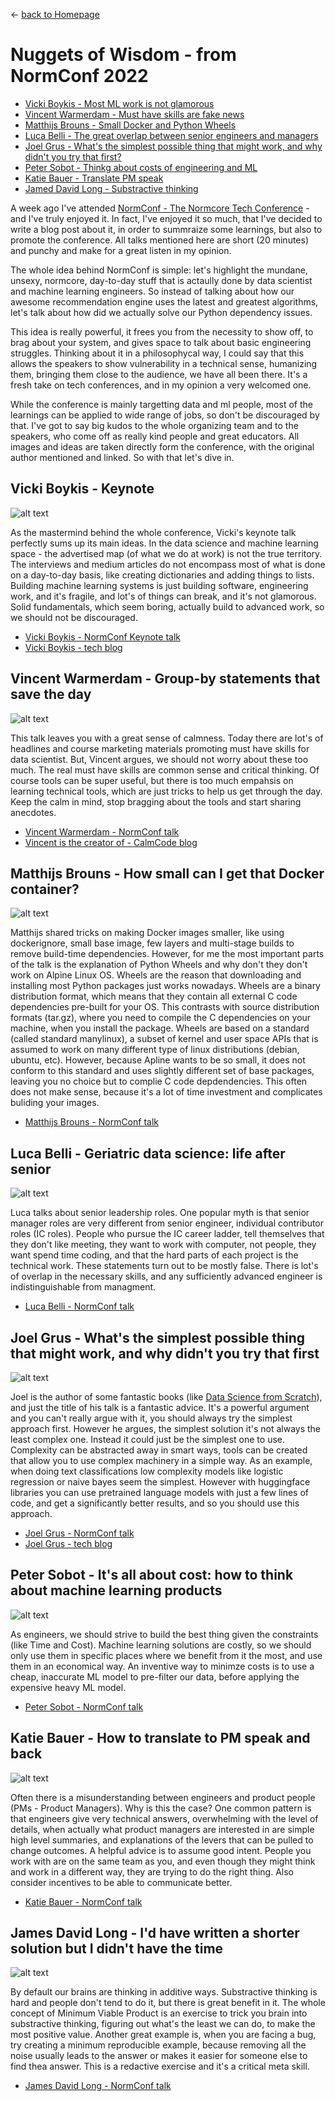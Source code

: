 
&leftarrow; [back to Homepage](../index.md)

# Nuggets of Wisdom - from NormConf 2022

* [Vicki Boykis - Most ML work is not glamorous](#vicki-boykis---keynote)
* [Vincent Warmerdam - Must have skills are fake news](#vincent-warmerdam---group-by-statements-that-save-the-day)
* [Matthijs Brouns - Small Docker and Python Wheels](#matthijs-brouns---how-small-can-i-get-that-docker-container)
* [Luca Belli - The great overlap between senior engineers and managers](#luca-belli---geriatric-data-science-life-after-senior)
* [Joel Grus - What's the simplest possible thing that might work, and why didn't you try that first?](#joel-grus---whats-the-simplest-possible-thing-that-might-work-and-why-didnt-you-try-that-first)
* [Peter Sobot - Thinkg about costs of engineering and ML](#peter-sobot---its-all-about-cost-how-to-think-about-machine-learning-products)
* [Katie Bauer - Translate PM speak](#katie-bauer---how-to-translate-to-pm-speak-and-back)
* [Jamed David Long - Substractive thinking](#james-david-long---id-have-written-a-shorter-solution-but-i-didnt-have-the-time)


A week ago I've attended [NormConf - The Normcore Tech Conference](https://normconf.com/) - and I've truly enjoyed it. In fact, I've enjoyed it so much, that I've decided to write a blog post about it, in order to summraize some learnings, but also to promote the conference. All talks mentioned here are short (20 minutes) and punchy and make for a great listen in my opinion.

The whole idea behind NormConf is simple: let's highlight the mundane, unsexy, normcore, day-to-day stuff that is actaully done by data scientist and machine learning engineers. So instead of talking about how our awesome recommendation engine uses the latest and greatest algorithms, let's talk about how did we actually solve our Python dependency issues.

This idea is really powerful, it frees you from the necessity to show off, to brag about your system, and gives space to talk about basic engineering struggles. Thinking about it in a philosophycal way, I could say that this allows the speakers to show vulnerability in a technical sense, humanizing them, bringing them close to the audience, we have all been there. It's a fresh take on tech conferences, and in my opinion a very welcomed one.

While the conference is mainly targetting data and ml people, most of the learnings can be applied to wide range of jobs, so don't be discouraged by that. I've got to say big kudos to the whole organizing team and to the speakers, who come off as really kind people and great educators. All images and ideas are taken directly form the conference, with the original author mentioned and linked. So with that let's dive in.


## Vicki Boykis - Keynote

![alt text](Vicki_Boykis.jpg "The advertised map is not the true territory")

As the mastermind behind the whole conference, Vicki's keynote talk perfectly sums up its main ideas. In the data science and machine learning space - the advertised map (of what we do at work) is not the true territory. The interviews and medium articles do not encompass most of what is done on a day-to-day basis, like creating dictionaries and adding things to lists. Building machine learning systems is just building software, engineering work, and it's fragile, and lot's of things can break, and it's not glamorous. Solid fundamentals, which seem boring, actually build to advanced work, so we should not be discouraged.

- [Vicki Boykis - NormConf Keynote talk](https://youtu.be/pR3QUegElmA?t=556)
- [Vicki Boykis - tech blog](https://vickiboykis.com/)

## Vincent Warmerdam - Group-by statements that save the day

![alt text](Vincent_Warmerdam.jpg "The real must have skills")

This talk leaves you with a great sense of calmness. Today there are lot's of headlines and course marketing materials promoting must have skills for data scientist. But, Vincent argues, we should not worry about these too much. The real must have skills are common sense and critical thinking. Of course tools can be super useful, but there is too much empahsis on learning technical tools, which are just tricks to help us get through the day. Keep the calm in mind, stop bragging about the tools and start sharing anecdotes.

- [Vincent Warmerdam - NormConf talk ](https://youtu.be/pR3QUegElmA?t=2187)
- [Vincent is the creator of - CalmCode blog](https://calmcode.io/)


## Matthijs Brouns - How small can I get that Docker container?

![alt text](Matthijs_Brouns.jpg "PyPI Wheels and Alpine Linux")

Matthijs shared tricks on making Docker images smaller, like using dockerignore, small base image, few layers and multi-stage builds to remove build-time dependencies. However, for me the most important parts of the talk is the explanation of Python Wheels and why don't they don't work on Alpine Linux OS. Wheels are the reason that downloading and installing most Python packages just works nowadays. Wheels are a binary distribution format, which means that they contain all external C code dependencies pre-built for your OS. This contrasts with source distribution formats (tar.gz), where you need to compile the C dependencies on your machine, when you install the package. Wheels are based on a standard (called standard manylinux), a subset of kernel and user space APIs that is assumed to work on many different type of linux distributions (debian, ubuntu, etc). However, because Apline wants to be so small, it does not conform to this standard and uses slightly different set of base packages, leaving you no choice but to complie C code depdendencies. This often does not make sense, because it's a lot of time investment and complicates buliding your images.

- [Matthijs Brouns - NormConf talk](https://youtu.be/pR3QUegElmA?t=7645)

## Luca Belli - Geriatric data science: life after senior

![alt text](Luca_Belli.jpg "Skill overlap between Senior IC and Management")

Luca talks about senior leadership roles. One popular myth is that senior manager roles are very different from senior engineer, individual contributor roles (IC roles). People who pursue the IC career ladder, tell themselves that they don't like meeting, they want to work with computer, not people, they want spend time coding, and that the hard parts of each project is the technical work. These statements turn out to be mostly false. There is lot's of overlap in the necessary skills, and any sufficiently advanced engineer is indistinguishable from managment.

- [Luca Belli - NormConf talk](https://youtu.be/pR3QUegElmA?t=11217)

## Joel Grus - What's the simplest possible thing that might work, and why didn't you try that first

![alt text](Joel_Grus.jpg "Simplest approach for text classification?")

Joel is the author of some fantastic books (like [Data Science from Scratch](https://joelgrus.com/2019/05/13/data-science-from-scratch-second-edition/)), and just the title of his talk is a fantastic advice. It's a powerful argument and you can't really argue with it, you should always try the simplest approach first. However he argues, the simplest solution it's not always the least complex one. Instead it could just be the simplest one to use. Complexity can be abstracted away in smart ways, tools can be created that allow you to use complex machinery in a simple way. As an example, when doing text classifications low complexity models like logistic regression or naive bayes seem the simplest. However with huggingface libraries you can use pretrained language models with just a few lines of code, and get a significantly better results, and so you should use this approach.

- [Joel Grus - NormConf talk](https://youtu.be/pR3QUegElmA?t=16892)
- [Joel Grus - tech blog](https://joelgrus.com/)

## Peter Sobot - It's all about cost: how to think about machine learning products

![alt text](Peter_Sobo.jpg "Engineering work and constraints")

As engineers, we should strive to build the best thing given the constraints (like Time and Cost). Machine learning solutions are costly, so we should only use them in specific places where we benefit from it the most, and use them in an economical way. An inventive way to minimze costs is to use a cheap, inaccurate ML model to pre-filter our data, before applying the expensive heavy ML model.

- [Peter Sobot - NormConf talk](https://youtu.be/pR3QUegElmA?t=18388)

## Katie Bauer - How to translate to PM speak and back

![alt text](Katie_Bauer.jpg "Tips for speaking with Product Managers")

Often there is a misunderstanding between engineers and product people (PMs - Product Managers). Why is this the case? One common pattern is that engineers give very technical answers, overwhelming with the level of details, when actually what product managers are interested in are simple high level summaries, and explanations of the levers that can be pulled to change outcomes. A helpful advice is to assume good intent. People you work with are on the same team as you, and even though they might think and work in a different way, they are trying to do the right thing. Also consider incentives to be able to communicate better.

- [Katie Bauer - NormConf talk](https://youtu.be/pR3QUegElmA?t=29146)


## James David Long - I'd have written a shorter solution but I didn't have the time

![alt text](JD_Long.jpg "Substractive thinking")

By default our brains are thinking in additive ways. Substractive thinking is hard and people don't tend to do it, but there is great benefit in it. The whole concept of Minimum Viable Product is an exercise to trick you brain into substractive thinking, figuring out what's the least we can do, to make the most positive value. Another great example is, when you are facing a bug, try creating a minimum reproducible example, because removing all the noise usually leads to the answer or makes it easier for someone else to find thea answer. This is a redactive exercise and it's a critical meta skill.

- [James David Long - NormConf talk](https://youtu.be/DYz5dMmtO6o?t=12655)
